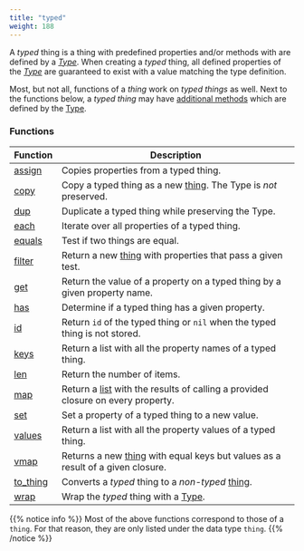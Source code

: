```yaml
---
title: "typed"
weight: 188
---
```



A *typed* thing is a thing with predefined properties and/or methods with are defined by a *[Type](../../overview/type)*.
When creating a *typed* thing, all defined properties of the *[Type](../../overview/type)* are guaranteed to exist with a value matching the type definition.

Most, but not all, functions of a *thing* work on *typed things* as well. Next to the functions below, a *typed thing* may have [additional methods](../../overview/type/#methods) which are defined by the [Type](../../overview/type).


### Functions

Function | Description
------ | -----------
[assign](../thing/assign) | Copies properties from a typed thing.
[copy](../thing/copy) | Copy a typed thing as a new [thing](../thing). The Type is *not* preserved.
[dup](../thing/dup) | Duplicate a typed thing while preserving the Type.
[each](../thing/each) | Iterate over all properties of a typed thing.
[equals](../thing/equals) | Test if two things are equal.
[filter](../thing/filter) | Return a new [thing](../thing) with properties that pass a given test.
[get](../thing/get) | Return the value of a property on a typed thing by a given property name.
[has](../thing/has) | Determine if a typed thing has a given property.
[id](../thing/id) | Return `id` of the typed thing or `nil` when the typed thing is not stored.
[keys](../thing/keys) | Return a list with all the property names of a typed thing.
[len](../thing/len) | Return the number of items.
[map](../thing/map) | Return a [list](../list) with the results of calling a provided closure on every property.
[set](../thing/set) | Set a property of a typed thing to a new value.
[values](../thing/values) | Return a list with all the property values of a typed thing.
[vmap](../thing/vmap) | Returns a new [thing](../thing) with equal keys but values as a result of a given closure.
[to_thing](./to_thing) | Converts a *typed* thing to a *non-typed* [thing](../thing).
[wrap](../thing/wrap) | Wrap the *typed* thing with a [Type](../../overview/type).

{{% notice info %}}
Most of the above functions correspond to those of a `thing`. For that reason, they are only listed under the data type `thing`.
{{% /notice %}}